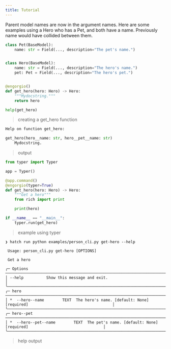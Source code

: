 ```yaml
---
title: Tutorial
---
```


Parent model names are now in the argument names. Here are some
examples using a Hero who has a Pet, and both have a name.
Previously name would have collided between them.

```python
class Pet(BaseModel):
    name: str = Field(..., description="The pet's name.")


class Hero(BaseModel):
    name: str = Field(..., description="The hero's name.")
    pet: Pet = Field(..., description="The hero's pet.")


@engorgio()
def get_hero(hero: Hero) -> Hero:
    """Mydocstring."""
    return hero

help(get_hero)
```

> creating a get_hero function

```python
Help on function get_hero:

get_hero(hero__name: str, hero__pet__name: str)
    Mydocstring.
```

> output

```python
from typer import Typer

app = Typer()

@app.command()
@engorgio(typer=True)
def get_hero(hero: Hero) -> Hero:
    """Get a hero"""
    from rich import print

    print(hero)

if __name__ == "__main__":
    typer.run(get_hero)

```

> example using typer

```console
❯ hatch run python examples/person_cli.py get-hero --help

 Usage: person_cli.py get-hero [OPTIONS]

 Get a hero

╭─ Options ────────────────────────────────────────────────────────────────────────────────────────────────────╮
│ --help          Show this message and exit.                                                                  │
╰──────────────────────────────────────────────────────────────────────────────────────────────────────────────╯
╭─ hero ───────────────────────────────────────────────────────────────────────────────────────────────────────╮
│ *  --hero--name        TEXT  The hero's name. [default: None] [required]                                     │
╰──────────────────────────────────────────────────────────────────────────────────────────────────────────────╯
╭─ hero--pet ──────────────────────────────────────────────────────────────────────────────────────────────────╮
│ *  --hero--pet--name        TEXT  The pet's name. [default: None] [required]                                 │
╰──────────────────────────────────────────────────────────────────────────────────────────────────────────────╯

```

> help output
